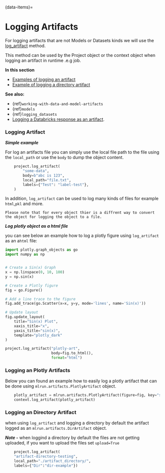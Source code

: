 (data-items)=
# Logging Artifacts

For logging artifacts that are not Models or Datasets kinds we will use the [log_artifact](https://docs.mlrun.org/en/latest/api/mlrun.execution.html#mlrun.execution.MLClientCtx.log_artifact) method.

This method can be used by the Project object or the context object when logging an artifact in runtime .e.g job.

**In this section**
- [Examples of logging an artifact](#logging-artifact)
- [Example of logging a directory artifact](#logging-directory-artifact)

**See also:**
- {ref}`working-with-data-and-model-artifacts`
- {ref}`models`
- {ref}`logging_datasets`
- [Logging a Databricks response as an artifact](../runtimes/databricks.html#logging-a-databricks-response-as-an-artifact).

### Logging Artifact
***Simple example***

For log an artifacts file you can simply use the local file path to the file using the `local_path` or use the `body` to dump the object content.
```python
    project.log_artifact(
        "some-data",
        body=b"abc is 123",
        local_path="file.txt",
        labels={"Test": "label-test"},
    )
```
In addition, `log_artifact` can be used to log many kinds of files for example `html`,`pkl` and more.
```{admonition} Note
Please note that for every object thier is a diffrent way to convert the object for logging the object to a file.
```

***Log plotly object as a html file***

you can see below an example how to log a plotly figure using `log_artifact` as an a`html` file:
```python
import plotly.graph_objects as go
import numpy as np


# Create a Sin(x) Graph
x = np.linspace(0, 10, 100)
y = np.sin(x)

# Create a Plotly figure
fig = go.Figure()

# Add a line trace to the figure
fig.add_trace(go.Scatter(x=x, y=y, mode='lines', name='Sin(x)'))

# Update layout
fig.update_layout(
    title="Sin(x) Plot",
    xaxis_title="x",
    yaxis_title="sin(x)",
    template="plotly_dark" 
)

project.log_artifact("plotly-art",
                     body=fig.to_html(),
                     format="html")
```

### Logging an Plotly Artifacts 
Below you can found an example how to easily log a plotly artifact that can be done using `mlrun.artifacts.PlotlyArtifact` object. 
```python
    plotly_artifact = mlrun.artifacts.PlotlyArtifact(figure=fig, key="sin_x")
    context.log_artifact(plotly_artifact)
```
### Logging an Directory Artifact 
when using `log_artifact` and logging a directory by default the artifact logged as an `mlrun.artifacts.DirArtifact` object.

***Note -*** when loggind a directory by default the files are not getting uploaded, if you want to upload the files set `upload=True`
```python
    project.log_artifact(
    "artifact-directory-testing",
    local_path="./artifact_directory/",
    labels={"Dir":"dir-example"})
```



